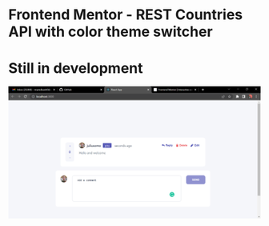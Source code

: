 # Frontend Mentor - REST Countries API with color theme switcher

# Still in development

![Design preview for the Launch countdown timer coding challenge](src\Assets\images\screenshot.png)